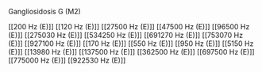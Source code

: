 Gangliosidosis G (M2)

[[200 Hz (E)]]
[[120 Hz (E)]]
[[27500 Hz (E)]]
[[47500 Hz (E)]]
[[96500 Hz (E)]]
[[275030 Hz (E)]]
[[534250 Hz (E)]]
[[691270 Hz (E)]]
[[753070 Hz (E)]]
[[927100 Hz (E)]]
[[170 Hz (E)]]
[[550 Hz (E)]]
[[950 Hz (E)]]
[[5150 Hz (E)]]
[[13980 Hz (E)]]
[[137500 Hz (E)]]
[[362500 Hz (E)]]
[[697500 Hz (E)]]
[[775000 Hz (E)]]
[[922530 Hz (E)]]